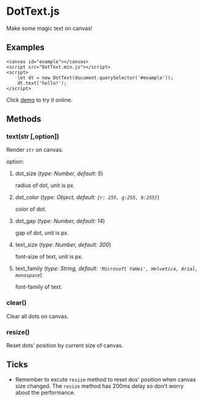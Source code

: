 # DotText.js

Make some magic text on canvas! 

## Examples

	<canvas id="example"></canvas>
	<script src="DotText.min.js"></script>
	<script>
		let dt = new DotText(document.querySelector('#example'));
		dt.text('hello!');
	</script>

Click [demo](https://nossika.github.io/DotText.js/demo.html) to try it online.

## Methods

### text(str [,option])
 
Render `str` on canvas.

option:

1. dot_size (*type: Number, default: 5*)

	radius of dot, unit is px.

2. dot_color (*type: Object, default: `{r: 255, g:255, b:255}`*)
	
	color of dot.

3. dot_gap (*type: Number, default: 14*)

	gap of dot, unit is px.

4. text_size (*type: Number, default: 300*)

	font-size of text, unit is px.

5. text_family (*type: String, default: `'Microsoft YaHei', Helvetica, Arial, monospace`*)

	font-family of text.

### clear()

Clear all dots on canvas.

### resize()

Reset dots' position by current size of canvas.

## Ticks

* Remember to excute `resize` method to reset dos' position when canvas size changed. The `resize` method has 200ms delay so don't worry about the performance.


